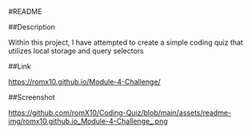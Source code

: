 #README

##Description

Within this project, I have attempted to create a simple coding quiz that utilizes local storage and query selectors

##Link

https://romx10.github.io/Module-4-Challenge/

##Screenshot

https://github.com/romX10/Coding-Quiz/blob/main/assets/readme-img/romx10.github.io_Module-4-Challenge_.png
